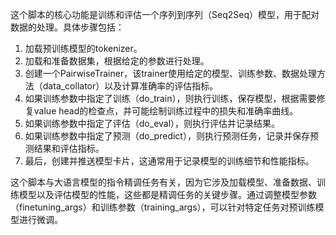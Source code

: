 这个脚本的核心功能是训练和评估一个序列到序列（Seq2Seq）模型，用于配对数据的处理。具体步骤包括：

1. 加载预训练模型的tokenizer。
2. 加载和准备数据集，根据给定的参数进行处理。
3. 创建一个PairwiseTrainer，该trainer使用给定的模型、训练参数、数据处理方法（data_collator）以及计算准确率的评估指标。
4. 如果训练参数中指定了训练（do_train），则执行训练，保存模型，根据需要修复value head的检查点，并可能绘制训练过程中的损失和准确率曲线。
5. 如果训练参数中指定了评估（do_eval），则执行评估并记录结果。
6. 如果训练参数中指定了预测（do_predict），则执行预测任务，记录并保存预测结果和评估指标。
7. 最后，创建并推送模型卡片，这通常用于记录模型的训练细节和性能指标。

这个脚本与大语言模型的指令精调任务有关，因为它涉及加载模型、准备数据、训练模型以及评估模型的性能，这些都是精调任务的关键步骤。通过调整模型参数（finetuning_args）和训练参数（training_args），可以针对特定任务对预训练模型进行微调。
